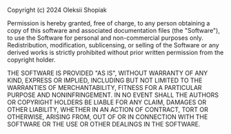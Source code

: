 Copyright (c) 2024 Oleksii Shopiak

Permission is hereby granted, free of charge, to any person obtaining a copy of this software and associated documentation files (the "Software"), to use the Software for personal and non-commercial purposes only. Redistribution, modification, sublicensing, or selling of the Software or any derived works is strictly prohibited without prior written permission from the copyright holder.

THE SOFTWARE IS PROVIDED "AS IS", WITHOUT WARRANTY OF ANY KIND, EXPRESS OR IMPLIED, INCLUDING BUT NOT LIMITED TO THE WARRANTIES OF MERCHANTABILITY, FITNESS FOR A PARTICULAR PURPOSE AND NONINFRINGEMENT. IN NO EVENT SHALL THE AUTHORS OR COPYRIGHT HOLDERS BE LIABLE FOR ANY CLAIM, DAMAGES OR OTHER LIABILITY, WHETHER IN AN ACTION OF CONTRACT, TORT OR OTHERWISE, ARISING FROM, OUT OF OR IN CONNECTION WITH THE SOFTWARE OR THE USE OR OTHER DEALINGS IN THE SOFTWARE.

